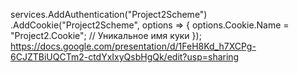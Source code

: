 services.AddAuthentication("Project2Scheme")
    .AddCookie("Project2Scheme", options => {
        options.Cookie.Name = "Project2.Cookie"; // Уникальное имя куки
    });
https://docs.google.com/presentation/d/1FeH8Kd_h7XCPg-6CJZTBiUQCTm2-ctdYxIxyQsbHgQk/edit?usp=sharing
